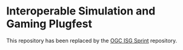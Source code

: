 # Interoperable Simulation and Gaming Plugfest

This repository has been replaced by the [OGC ISG Sprint](https://github.com/opengeospatial/OGC-ISG-Sprint-Sep-2020) repository.

<!---

This plugfest will advance geospatial interoperability of systems exchanging 3D content. OGC will work with the Khronos Group and Working Groups in the OGC to advance interoperability of systems using CDB, 3D Tiles, and glTF. The prototyping will advance interoperability for Geospatial Intelligence (GEOINT) Processing, Exploitation, and Dissemination. More information about this project (including the schedule) can be found at the [OGC Portal Page](https://www.opengeospatial.org/projects/initiatives/isg-plugfest)

This GitHub repository capture the issues to be work by the participants of the plugfest.

When creating issues, please tag them appropriately with the follwing tags
- If it is related to advancement of  CDB work tag them as CDB
- - If it is related to advancement of  gl work tag them as CDB

--->
